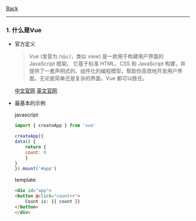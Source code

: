 [Back](README.md)

<hr>

### 1. 什么是Vue

- 官方定义

  > Vue (发音为 /vjuː/，类似 view) 是一款用于构建用户界面的 JavaScript 框架。
  它基于标准 HTML、CSS 和 JavaScript 构建，并提供了一套声明式的、组件化的编程模型，帮助你高效地开发用户界面。无论是简单还是复杂的界面，Vue 都可以胜任。

    [中文官网](https://cn.vuejs.org)
    [英文官网](https://vuejs.org)

- 最基本的示例

    javascript
    ```javascript
    import { createApp } from 'vue'

    createApp({
    data() {
        return {
        count: 0
        }
    }
    }).mount('#app')

    ```

    template
    ```html
    <div id="app">
    <button @click="count++">
        Count is: {{ count }}
    </button>
    </div>

    ```
